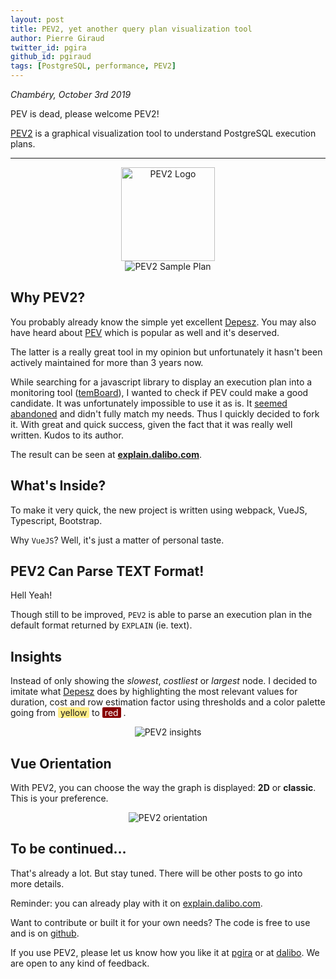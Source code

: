 ```yaml
---
layout: post
title: PEV2, yet another query plan visualization tool
author: Pierre Giraud
twitter_id: pgira
github_id: pgiraud
tags: [PostgreSQL, performance, PEV2]
---
```


*Chambéry, October 3rd 2019*

PEV is dead, please welcome PEV2!

[PEV2] is a graphical visualization tool to understand PostgreSQL execution
plans.

<!--MORE-->

-----

<center>
  <img src="{{ site.url }}/img/logo_pev2.svg" alt="PEV2 Logo" style="width: 150px;">
  <br>
  <img src="{{ site.url }}/img/pev2_plan.png" alt="PEV2 Sample Plan">
</center>

## Why PEV2?

You probably already know the simple yet excellent [Depesz]. You may also have
heard about [PEV] which is popular as well and it's deserved.

The latter is a really great tool in my opinion but unfortunately it hasn't
been actively maintained for more than 3 years now.

While searching for a javascript library to display an execution plan
into a monitoring tool ([temBoard](https://temboard.io)), I wanted to check if
PEV could make a good candidate. It was unfortunately impossible to use it as
is. It [seemed](https://github.com/AlexTatiyants/pev/commits/master)
[abandoned](https://github.com/AlexTatiyants/pev/issues/42) and didn't fully
match my needs. Thus I quickly decided
to fork it. With great and quick success, given the fact that it was really
well written. Kudos to its author.

The result can be seen at **[explain.dalibo.com]**.

## What's Inside?

To make it very quick, the new project is written using webpack, VueJS,
Typescript, Bootstrap.

Why `VueJS`? Well, it's just a matter of personal taste.

## PEV2 Can Parse TEXT Format!

Hell Yeah!

Though still to be improved, `PEV2` is able to parse an execution plan in the
default format returned by `EXPLAIN` (ie. text).

## Insights

Instead of only showing the *slowest*, *costliest* or *largest* node. I decided to
imitate what [Depesz] does by highlighting the most relevant values for duration,
cost and row estimation factor using thresholds and a color palette going from
<span style="background-color:#fe8;padding-left: 4px;padding-right: 4px;border-radius: 2px;">yellow</span> to
<span style="background-color:#800;color: white;padding-left: 4px;padding-right: 4px;border-radius: 2px;">red</span>
.

<center>
  <img src="{{ site.url }}/img/pev2-insights.png" alt="PEV2 insights">
</center>

## Vue Orientation

With PEV2, you can choose the way the graph is displayed:
**2D** or **classic**. This is your preference.

<center>
  <img src="{{ site.url }}/img/pev2-orientation.png" alt="PEV2 orientation">
</center>



## To be continued…

That's already a lot. But stay tuned. There will be other posts to go into more
details.

Reminder: you can already play with it on [explain.dalibo.com].

Want to contribute or built it for your own needs? The code is free to use and
is on [<i class="fa fa-github"></i> github](https://github.com/dalibo/pev2).

If you use PEV2, please let us know how you like it at
[<i class="fa fa-twitter"></i> pgira](https://twitter.com/pgira) or at
[<i class="fa fa-twitter"></i> dalibo](https://twitter.com/dalibo). We are open to any kind of feedback.

[PEV]: http://tatiyants.com/pev/
[PEV2]: http://github.com/dalibo/pev2
[Depesz]: https://explain.depesz.com
[explain.dalibo.com]: https://explain.dalibo.com/
